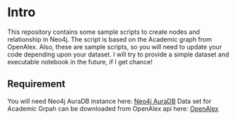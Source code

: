 # Intro
This repository contains some sample scripts to create nodes and relationship in Neo4j. 
The script is based on the Academic graph from OpenAlex.
Also, these are sample scripts, so you will need to update your code depending upon your dataset.
I will try to provide a simple dataset and executable notebook in the future, if I get chance!

## Requirement
You will need Neo4j AuraDB instance here: [Neo4j AuraDB](https://neo4j.com/cloud/platform/aura-graph-database/?ref=nav-get-started-cta)
Data set for Academic Grpah can be downloaded from OpenAlex api here: [OpenAlex](https://docs.openalex.org/)
